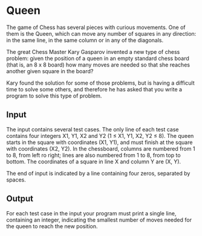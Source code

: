 # Queen

The game of Chess has several pieces with curious movements. One of them is the Queen, which can move any number of squares in any direction: in the same line, in the same column or in any of the diagonals.

The great Chess Master Kary Gasparov invented a new type of chess problem: given the position of a queen in an empty standard chess board (that is, an 8 x 8 board) how many moves are needed so that she reaches another given square in the board?

Kary found the solution for some of those problems, but is having a difficult time to solve some others, and therefore he has asked that you write a program to solve this type of problem.

## Input
The input contains several test cases. The only line of each test case contains four integers X1, Y1, X2 and Y2 (1 ≤ X1, Y1, X2, Y2 ≤ 8). The queen starts in the square with coordinates (X1, Y1), and must finish at the square with coordinates (X2, Y2). In the chessboard, columns are numbered from 1 to 8, from left ro right; lines are also numbered from 1 to 8, from top to bottom. The coordinates of a square in line X and column Y are (X, Y).

The end of input is indicated by a line containing four zeros, separated by spaces.

## Output
For each test case in the input your program must print a single line, containing an integer, indicating the smallest number of moves needed for the queen to reach the new position.